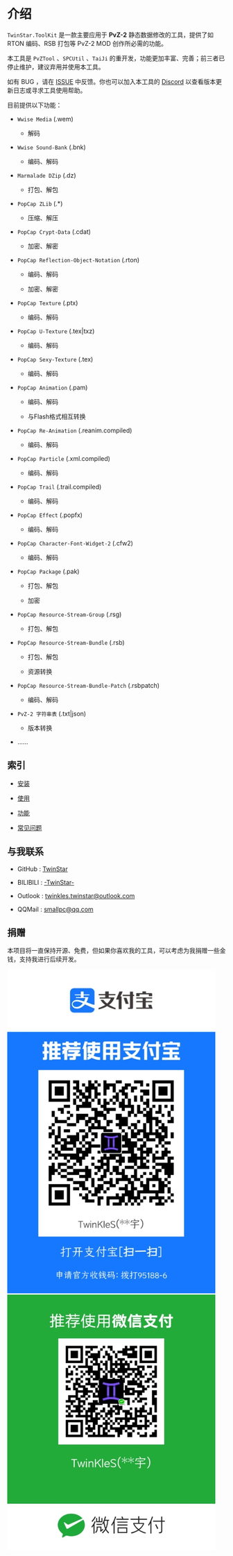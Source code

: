 # 介绍

`TwinStar.ToolKit` 是一款主要应用于 **PvZ-2** 静态数据修改的工具，提供了如 RTON 编码、RSB 打包等 PvZ-2 MOD 创作所必需的功能。

本工具是 `PvZTool` 、`SPCUtil` 、`TaiJi` 的重开发，功能更加丰富、完善；前三者已停止维护，建议弃用并使用本工具。

如有 BUG ，请在 [ISSUE](https://github.com/twinkles-twinstar/TwinStar.ToolKit/issues) 中反馈。你也可以加入本工具的 [Discord](https://discord.com/invite/v7qvttSX8K) 以查看版本更新日志或寻求工具使用帮助。

目前提供以下功能：

* `Wwise Media` (.wem)

	* 解码

* `Wwise Sound-Bank` (.bnk)

	* 编码、解码

* `Marmalade DZip` (.dz)

	* 打包、解包

* `PopCap ZLib` (.*)

	* 压缩、解压

* `PopCap Crypt-Data` (.cdat)

	* 加密、解密

* `PopCap Reflection-Object-Notation` (.rton)

	* 编码、解码

	* 加密、解密

* `PopCap Texture` (.ptx)

	* 编码、解码

* `PopCap U-Texture` (.tex|txz)

	* 编码、解码

* `PopCap Sexy-Texture` (.tex)

	* 编码、解码

* `PopCap Animation` (.pam)

	* 编码、解码

	* 与Flash格式相互转换

* `PopCap Re-Animation` (.reanim.compiled)

	* 编码、解码

* `PopCap Particle` (.xml.compiled)

	* 编码、解码

* `PopCap Trail` (.trail.compiled)

	* 编码、解码

* `PopCap Effect` (.popfx)

	* 编码、解码

* `PopCap Character-Font-Widget-2` (.cfw2) 

	* 编码、解码

* `PopCap Package` (.pak)

	* 打包、解包

	* 加密

* `PopCap Resource-Stream-Group` (.rsg)

	* 打包、解包

* `PopCap Resource-Stream-Bundle` (.rsb)

	* 打包、解包

	* 资源转换

* `PopCap Resource-Stream-Bundle-Patch` (.rsbpatch)

	* 编码、解码

* `PvZ-2 字符串表` (.txt|json)

	* 版本转换

* ......

## 索引

- [安装](./installation.md)

- [使用](./usage.md)

- [功能](./method.md)

- [常见问题](./question.md)

## 与我联系

* GitHub : [TwinStar](https://github.com/twinkles-twinstar/)

* BILIBILI : [-TwinStar-](https://space.bilibili.com/12258540)

* Outlook : twinkles.twinstar@outlook.com

* QQMail : smallpc@qq.com

## 捐赠

本项目将一直保持开源、免费，但如果你喜欢我的工具，可以考虑为我捐赠一些金钱，支持我进行后续开发。

![支付宝](../image/donate/alipay.jpg "支付宝")
![微信](../image/donate/wechat.jpg "微信")
